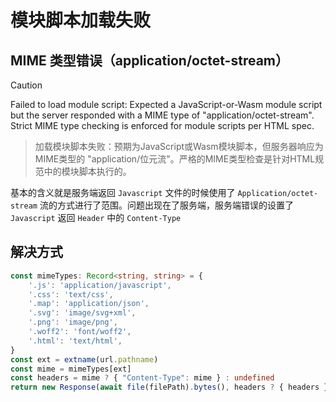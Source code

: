 # 模块脚本加载失败

## MIME 类型错误（application/octet-stream）

> [!CAUTION]
> Failed to load module script: Expected a JavaScript-or-Wasm module script but the server responded with a MIME type of "application/octet-stream". Strict MIME type checking is enforced for module scripts per HTML spec.

> 加载模块脚本失败：预期为JavaScript或Wasm模块脚本，但服务器响应为MIME类型的 "application/位元流"。严格的MIME类型检查是针对HTML规范中的模块脚本执行的。

基本的含义就是服务端返回 `Javascript` 文件的时候使用了 `Application/octet-stream` 流的方式进行了范围。问题出现在了服务端，服务端错误的设置了 `Javascript` 返回 `Header` 中的 `Content-Type`

## 解决方式

```ts
const mimeTypes: Record<string, string> = {
    '.js': 'application/javascript',
    '.css': 'text/css',
    '.map': 'application/json',
    '.svg': 'image/svg+xml',
    '.png': 'image/png',
    '.woff2': 'font/woff2',
    '.html': 'text/html',
}
const ext = extname(url.pathname)
const mime = mimeTypes[ext]
const headers = mime ? { "Content-Type": mime } : undefined
return new Response(await file(filePath).bytes(), headers ? { headers } : undefined)
```